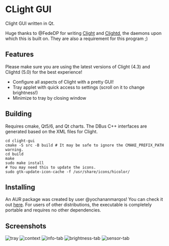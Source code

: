 # CLight GUI

Clight GUI written in Qt.

Huge thanks to @FedeDP for writing [Clight](https://github.com/FedeDP/Clight) and [Clightd](https://github.com/FedeDP/Clightd/), the daemons upon which this is built on. They are also a requirement for this program ;)

## Features
Please make sure you are using the latest versions of Clight (4.3) and Clightd (5.0) for the best experience!
- Configure all aspects of Clight with a pretty GUI!
- Tray applet with quick access to settings (scroll on it to change brightness!)
- Minimize to tray by closing window

## Building
Requires cmake, Qt5/6, and Qt charts. The DBus C++ interfaces are generated based on the XML files for Clight.

```shell
cd clight-gui
cmake -S src -B build # It may be safe to ignore the CMAKE_PREFIX_PATH warning.
cd build
make
sudo make install
# You may need this to update the icons.
sudo gtk-update-icon-cache -f /usr/share/icons/hicolor/
```

## Installing
An AUR package was created by user @yochananmarqos! You can check it out [here](https://aur.archlinux.org/packages/clight-gui-git/). For users of other distributions, the executable is completely portable and requires no other dependencies.

## Screenshots
![tray](https://raw.githubusercontent.com/nullobsi/clight-gui/main/screenshots/tray.png)
![context](https://raw.githubusercontent.com/nullobsi/clight-gui/main/screenshots/context.png)
![info-tab](https://raw.githubusercontent.com/nullobsi/clight-gui/main/screenshots/info-tab.png)
![brightness-tab](https://github.com/nullobsi/clight-gui/blob/main/screenshots/brightness-tab.png)
![sensor-tab](https://raw.githubusercontent.com/nullobsi/clight-gui/main/screenshots/sensor-tab.png)